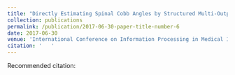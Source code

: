 ```yaml
---
title: "Directly Estimating Spinal Cobb Angles by Structured Multi-Output Regression "
collection: publications
permalink: /publication/2017-06-30-paper-title-number-6
date: 2017-06-30
venue: 'International Conference on Information Processing in Medical Imaging (IPMI)'
citation: '   '
---
```

Recommended citation:    